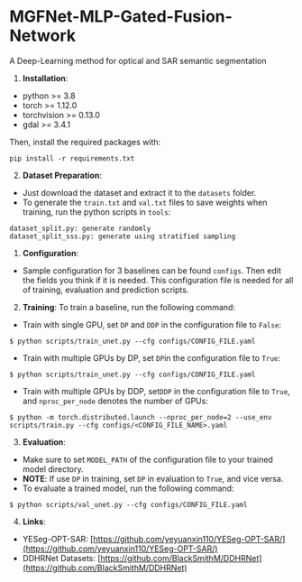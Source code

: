 # MGFNet-MLP-Gated-Fusion-Network
A Deep-Learning method for optical and SAR semantic segmentation

1. __Installation__:

- python >= 3.8
- torch >= 1.12.0
- torchvision >= 0.13.0
- gdal >= 3.4.1

Then, install the required packages with:

```
pip install -r requirements.txt
```

2. __Dataset Preparation__:

- Just download the dataset and extract it to the `datasets` folder.
- To generate the `train.txt` and `val.txt` files to save weights when training, run the python scripts in `tools`:

```
dataset_split.py: generate randomly
dataset_split_sss.py: generate using stratified sampling
```

1. __Configuration__:

- Sample configuration for 3 baselines can be found `configs`. Then edit the fields you think if it is needed. This configuration file is needed for all of training, evaluation and prediction scripts.

2. __Training__:
   To train a baseline, run the following command:

- Train with single GPU, set `DP` and `DDP` in the configuration file to `False`:

```
$ python scripts/train_unet.py --cfg configs/CONFIG_FILE.yaml
```

- Train with multiple GPUs by DP, set `DP`in the configuration file to `True`:

```
$ python scripts/train_unet.py --cfg configs/CONFIG_FILE.yaml
```

- Train with multiple GPUs by DDP, set`DDP` in the configuration file to `True`, and `nproc_per_node` denotes the number of GPUs:

```
$ python -m torch.distributed.launch --nproc_per_node=2 --use_env scripts/train.py --cfg configs/<CONFIG_FILE_NAME>.yaml
```

3. __Evaluation__:

- Make sure to set `MODEL_PATH` of the configuration file to your trained model directory.
- __NOTE__: If use `DP` in training, set `DP` in evaluation to `True`, and vice versa.
- To evaluate a trained model, run the following command:

```
$ python scripts/val_unet.py --cfg configs/CONFIG_FILE.yaml
```
4. __Links__:
- YESeg-OPT-SAR: [https://github.com/yeyuanxin110/YESeg-OPT-SAR/](https://github.com/yeyuanxin110/YESeg-OPT-SAR/)
- DDHRNet Datasets: [https://github.com/BlackSmithM/DDHRNet](https://github.com/BlackSmithM/DDHRNet)
### 

